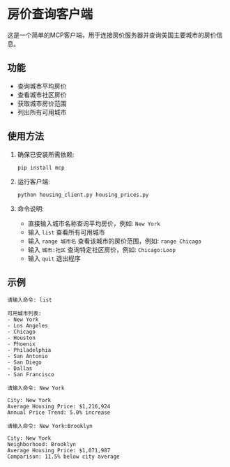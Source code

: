 # 房价查询客户端

这是一个简单的MCP客户端，用于连接房价服务器并查询美国主要城市的房价信息。

## 功能

- 查询城市平均房价
- 查看城市社区房价
- 获取城市房价范围
- 列出所有可用城市

## 使用方法

1. 确保已安装所需依赖:
   ```
   pip install mcp
   ```

2. 运行客户端:
   ```
   python housing_client.py housing_prices.py
   ```

3. 命令说明:
   - 直接输入城市名称查询平均房价，例如: `New York`
   - 输入 `list` 查看所有可用城市
   - 输入 `range 城市名` 查看该城市的房价范围，例如: `range Chicago`
   - 输入 `城市:社区` 查询特定社区房价，例如: `Chicago:Loop`
   - 输入 `quit` 退出程序

## 示例

```
请输入命令: list

可用城市列表:
- New York
- Los Angeles
- Chicago
- Houston
- Phoenix
- Philadelphia
- San Antonio
- San Diego
- Dallas
- San Francisco

请输入命令: New York

City: New York
Average Housing Price: $1,216,924
Annual Price Trend: 5.0% increase

请输入命令: New York:Brooklyn

City: New York
Neighborhood: Brooklyn
Average Housing Price: $1,071,987
Comparison: 11.5% below city average
``` 